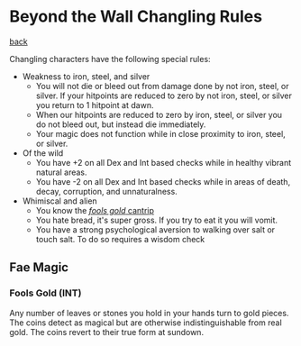 # Beyond the Wall Changling Rules

[back](index.md)

Changling characters have the following special rules:

- Weakness to iron, steel, and silver
	- You will not die or bleed out from damage done by not iron, steel, or silver. If your hitpoints are reduced to zero by not iron, steel, or silver you return to 1 hitpoint at dawn.
	- When our hitpoints are reduced to zero by iron, steel, or silver you do not bleed out, but instead die immediately.
	- Your magic does not function while in close proximity to iron, steel, or silver.
- Of the wild
	- You have +2 on all Dex and Int based checks while in healthy vibrant natural areas.
	- You have -2 on all Dex and Int based checks while in areas of death, decay, corruption, and unnaturalness.
- Whimiscal and alien
	- You know the [_fools gold_ cantrip](#fools-gold-int)
	- You hate bread, it's super gross. If you try to eat it you will vomit.
	- You have a strong psychological aversion to walking over salt or touch salt. To do so requires a wisdom check


## Fae Magic

### Fools Gold (INT)

Any number of leaves or stones you hold in your hands turn to gold pieces. The coins detect as magical but are otherwise indistinguishable from real gold. The coins revert to their true form at sundown.